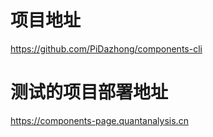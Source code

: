 # 项目地址

https://github.com/PiDazhong/components-cli

# 测试的项目部署地址

https://components-page.quantanalysis.cn

